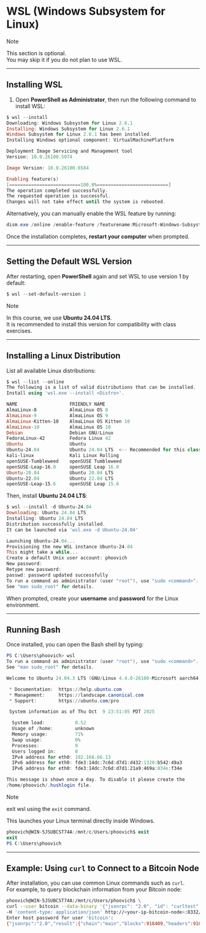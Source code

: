 # **WSL (Windows Subsystem for Linux)**

> [!NOTE]
> This section is optional.  
> You may skip it if you do not plan to use WSL.

---

## **Installing WSL**

1. Open **PowerShell as Administrator**, then run the following command to install WSL:

```powershell
$ wsl --install
Downloading: Windows Subsystem for Linux 2.6.1
Installing: Windows Subsystem for Linux 2.6.1
Windows Subsystem for Linux 2.6.1 has been installed.
Installing Windows optional component: VirtualMachinePlatform

Deployment Image Servicing and Management tool
Version: 10.0.26100.5074

Image Version: 10.0.26100.6584

Enabling feature(s)
[==========================100.0%==========================]
The operation completed successfully.
The requested operation is successful.
Changes will not take effect until the system is rebooted.
```

Alternatively, you can manually enable the WSL feature by running:

```powershell
dism.exe /online /enable-feature /featurename:Microsoft-Windows-Subsystem-Linux /all /norestart
```

Once the installation completes, **restart your computer** when prompted.

---

## **Setting the Default WSL Version**

After restarting, open **PowerShell** again and set WSL to use version 1 by default:

```powershell
$ wsl --set-default-version 1
```

> [!NOTE]
> In this course, we use **Ubuntu 24.04 LTS**.  
> It is recommended to install this version for compatibility with class exercises.

---

## **Installing a Linux Distribution**

List all available Linux distributions:

```powershell
$ wsl --list --online
The following is a list of valid distributions that can be installed.
Install using 'wsl.exe --install <Distro>'.

NAME                   FRIENDLY NAME
AlmaLinux-8            AlmaLinux OS 8
AlmaLinux-9            AlmaLinux OS 9
AlmaLinux-Kitten-10    AlmaLinux OS Kitten 10
AlmaLinux-10           AlmaLinux OS 10
Debian                 Debian GNU/Linux
FedoraLinux-42         Fedora Linux 42
Ubuntu                 Ubuntu
Ubuntu-24.04           Ubuntu 24.04 LTS  <-- Recommended for this class
kali-linux             Kali Linux Rolling
openSUSE-Tumbleweed    openSUSE Tumbleweed
openSUSE-Leap-16.0     openSUSE Leap 16.0
Ubuntu-20.04           Ubuntu 20.04 LTS
Ubuntu-22.04           Ubuntu 22.04 LTS
openSUSE-Leap-15.6     openSUSE Leap 15.6
```

Then, install **Ubuntu 24.04 LTS**:

```powershell
$ wsl --install -d Ubuntu-24.04
Downloading: Ubuntu 24.04 LTS
Installing: Ubuntu 24.04 LTS
Distribution successfully installed.
It can be launched via 'wsl.exe -d Ubuntu-24.04'

Launching Ubuntu-24.04...
Provisioning the new WSL instance Ubuntu-24.04
This might take a while...
Create a default Unix user account: phoovich
New password:
Retype new password:
passwd: password updated successfully
To run a command as administrator (user "root"), use "sudo <command>".
See "man sudo_root" for details.
```

When prompted, create your **username** and **password** for the Linux environment.

---

## **Running Bash**

Once installed, you can open the Bash shell by typing:

```powershell
PS C:\Users\phoovich> wsl
To run a command as administrator (user "root"), use "sudo <command>".
See "man sudo_root" for details.

Welcome to Ubuntu 24.04.3 LTS (GNU/Linux 4.4.0-26100-Microsoft aarch64)

 * Documentation:  https://help.ubuntu.com
 * Management:     https://landscape.canonical.com
 * Support:        https://ubuntu.com/pro

 System information as of Thu Oct  9 23:51:05 PDT 2025

  System load:           0.52
  Usage of /home:        unknown
  Memory usage:          71%
  Swap usage:            0%
  Processes:             9
  Users logged in:       0
  IPv4 address for eth0: 192.168.66.13
  IPv6 address for eth0: fde3:14dc:7c6d:d7d1:d432:1320:b542:49a3
  IPv6 address for eth0: fde3:14dc:7c6d:d7d1:21a9:469a:834e:f34e

This message is shown once a day. To disable it please create the
/home/phoovich/.hushlogin file.
```

> [!NOTE]
> exit wsl using the `exit` command.

This launches your Linux terminal directly inside Windows.

```powershell
phoovich@WIN-5JSUBCST74A:/mnt/c/Users/phoovich$ exit
exit
PS C:\Users\phoovich
```

---

## **Example: Using `curl` to Connect to a Bitcoin Node**

After installation, you can use common Linux commands such as `curl`.  
For example, to query blockchain information from your Bitcoin node:

```bash
phoovich@WIN-5JSUBCST74A:/mnt/c/Users/phoovich$ \
curl --user bitcoin --data-binary '{"jsonrpc": "2.0", "id": "curltest", "method": "getblockchaininfo", "params": []}' \
-H 'content-type: application/json' http://<your-ip-bitcoin-node>:8332/
Enter host password for user 'bitcoin':
{"jsonrpc":"2.0","result":{"chain":"main","blocks":918409,"headers":918409,"bestblockhash":"000000000000000000005026984991e19f7504f005bbc6076ac47dc91a3b705a","bits":"1701ddb4","target":"00000000000000000001ddb40000000000000000000000000000000000000000","difficulty":150839487445890.5,"time":1760077332,"mediantime":1760075685,"verificationprogress":0.9999989537224061,"initialblockdownload":false,"chainwork":"0000000000000000000000000000000000000000ea1437872d3e212d0551fe7a","size_on_disk":787936722435,"pruned":false,"warnings":[]},"id":"curltest"}
```
